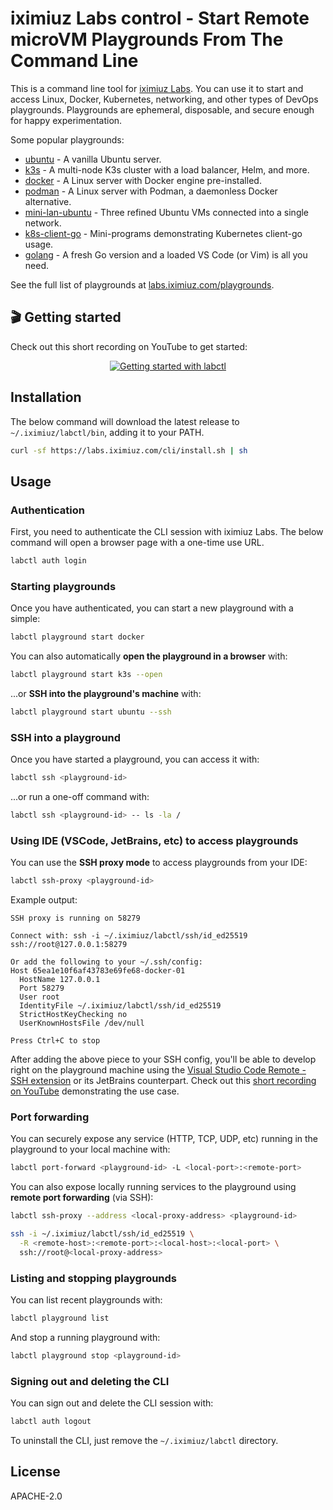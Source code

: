 # iximiuz Labs control - Start Remote microVM Playgrounds From The Command Line

This is a command line tool for [iximiuz Labs](https://labs.iximiuz.com).
You can use it to start and access Linux, Docker, Kubernetes, networking, and other types of DevOps playgrounds.
Playgrounds are ephemeral, disposable, and secure enough for happy experimentation.

Some popular playgrounds:

- [ubuntu](https://labs.iximiuz.com/playgrounds/ubuntu) - A vanilla Ubuntu server.
- [k3s](https://labs.iximiuz.com/playgrounds/k3s) - A multi-node K3s cluster with a load balancer, Helm, and more.
- [docker](https://labs.iximiuz.com/playgrounds/docker) - A Linux server with Docker engine pre-installed.
- [podman](https://labs.iximiuz.com/playgrounds/podman) - A Linux server with Podman, a daemonless Docker alternative.
- [mini-lan-ubuntu](https://labs.iximiuz.com/playgrounds/mini-lan-ubuntu) - Three refined Ubuntu VMs connected into a single network.
- [k8s-client-go](https://labs.iximiuz.com/playgrounds/k8s-client-go) - Mini-programs demonstrating Kubernetes client-go usage.
- [golang](https://labs.iximiuz.com/playgrounds/golang) - A fresh Go version and a loaded VS Code (or Vim) is all you need.

See the full list of playgrounds at [labs.iximiuz.com/playgrounds](https://labs.iximiuz.com/playgrounds).

## 🎬 Getting started

Check out this short recording on YouTube to get started:

<div align="center">
  <a target="_blank" href="https://youtu.be/7JOY9YpF8f0"><img src="https://img.youtube.com/vi/7JOY9YpF8f0/0.jpg" alt="Getting started with labctl"></a>
</div>

## Installation

The below command will download the latest release to `~/.iximiuz/labctl/bin`, adding it to your PATH.

```sh
curl -sf https://labs.iximiuz.com/cli/install.sh | sh
```

## Usage

### Authentication

First, you need to authenticate the CLI session with iximiuz Labs.
The below command will open a browser page with a one-time use URL.

```sh
labctl auth login
```

### Starting playgrounds

Once you have authenticated, you can start a new playground with a simple:

```sh
labctl playground start docker
```

You can also automatically **open the playground in a browser** with:

```sh
labctl playground start k3s --open
```

...or **SSH into the playground's machine** with:

```sh
labctl playground start ubuntu --ssh
```

### SSH into a playground

Once you have started a playground, you can access it with:

```sh
labctl ssh <playground-id>
```

...or run a one-off command with:

```sh
labctl ssh <playground-id> -- ls -la /
```

### Using IDE (VSCode, JetBrains, etc) to access playgrounds

You can use the **SSH proxy mode** to access playgrounds from your IDE:

```sh
labctl ssh-proxy <playground-id>
```

Example output:

```text
SSH proxy is running on 58279

Connect with: ssh -i ~/.iximiuz/labctl/ssh/id_ed25519 ssh://root@127.0.0.1:58279

Or add the following to your ~/.ssh/config:
Host 65ea1e10f6af43783e69fe68-docker-01
  HostName 127.0.0.1
  Port 58279
  User root
  IdentityFile ~/.iximiuz/labctl/ssh/id_ed25519
  StrictHostKeyChecking no
  UserKnownHostsFile /dev/null

Press Ctrl+C to stop
```

After adding the above piece to your SSH config,
you'll be able to develop right on the playground machine using the [Visual Studio Code Remote - SSH extension](https://code.visualstudio.com/docs/remote/ssh) or its JetBrains counterpart.
Check out this [short recording on YouTube](https://youtu.be/wah_yLoYk0M) demonstrating the use case.

### Port forwarding

You can securely expose any service (HTTP, TCP, UDP, etc) running in the playground to your local machine with:

```sh
labctl port-forward <playground-id> -L <local-port>:<remote-port>
```

You can also expose locally running services to the playground using **remote port forwarding** (via SSH):

```sh
labctl ssh-proxy --address <local-proxy-address> <playground-id>

ssh -i ~/.iximiuz/labctl/ssh/id_ed25519 \
  -R <remote-host>:<remote-port>:<local-host>:<local-port> \
  ssh://root@<local-proxy-address>
```

### Listing and stopping playgrounds

You can list recent playgrounds with:

```sh
labctl playground list
```

And stop a running playground with:

```sh
labctl playground stop <playground-id>
```

### Signing out and deleting the CLI

You can sign out and delete the CLI session with:

```sh
labctl auth logout
```

To uninstall the CLI, just remove the `~/.iximiuz/labctl` directory.

## License

APACHE-2.0
